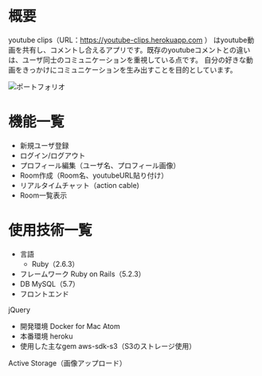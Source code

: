 # 概要
youtube clips（URL：https://youtube-clips.herokuapp.com ）
はyoutube動画を共有し、コメントし合えるアプリです。既存のyoutubeコメントとの違いは、ユーザ同士のコミュニケーションを重視している点です。
自分の好きな動画をきっかけにコミュニケーションを生み出すことを目的としています。

![ポートフォリオ](https://user-images.githubusercontent.com/59391263/81496377-4d02ee00-92f2-11ea-94d4-3eedcc44fb1e.png)

# 機能一覧

* 新規ユーザ登録
* ログイン/ログアウト
* プロフィール編集（ユーザ名、プロフィール画像）
* Room作成（Room名、youtubeURL貼り付け）
* リアルタイムチャット（action cable)
* Room一覧表示


# 使用技術一覧

* 言語
  * Ruby（2.6.3） 
* フレームワーク
Ruby on Rails（5.2.3）
* DB
MySQL（5.7）
* フロントエンド

jQuery
* 開発環境
Docker for Mac
Atom
* 本番環境
heroku
* 使用した主なgem
aws-sdk-s3（S3のストレージ使用）

Active Storage（画像アップロード）

